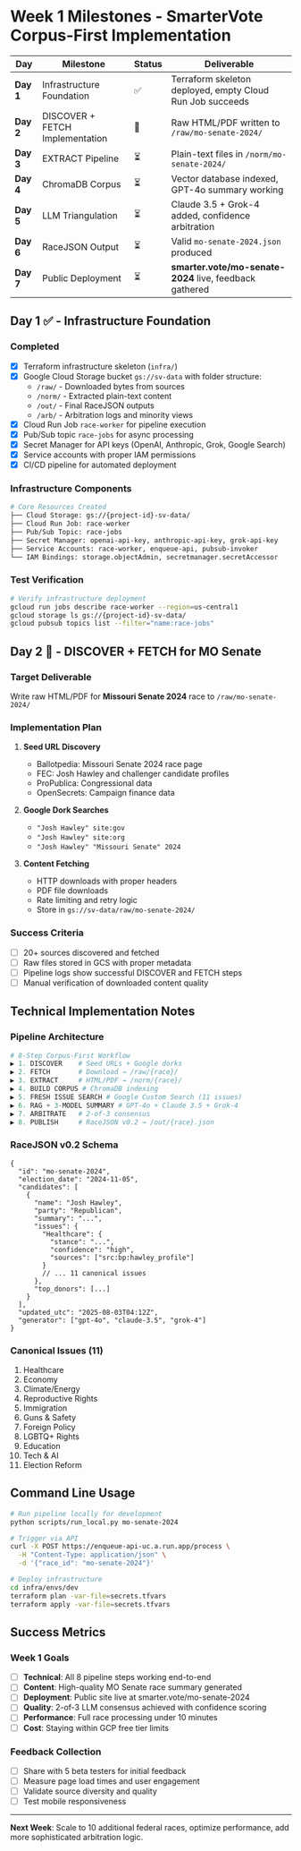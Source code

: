 # Week 1 Milestones - SmarterVote Corpus-First Implementation

| Day | Milestone | Status | Deliverable |
|-----|-----------|---------|-------------|
| **Day 1** | Infrastructure Foundation | ✅ | Terraform skeleton deployed, empty Cloud Run Job succeeds |
| **Day 2** | DISCOVER + FETCH Implementation | 🔄 | Raw HTML/PDF written to `/raw/mo-senate-2024/` |
| **Day 3** | EXTRACT Pipeline | ⏳ | Plain-text files in `/norm/mo-senate-2024/` |
| **Day 4** | ChromaDB Corpus | ⏳ | Vector database indexed, GPT-4o summary working |
| **Day 5** | LLM Triangulation | ⏳ | Claude 3.5 + Grok-4 added, confidence arbitration |
| **Day 6** | RaceJSON Output | ⏳ | Valid `mo-senate-2024.json` produced |
| **Day 7** | Public Deployment | ⏳ | **smarter.vote/mo-senate-2024** live, feedback gathered |

## Day 1 ✅ - Infrastructure Foundation

### Completed
- [x] Terraform infrastructure skeleton (`infra/`)
- [x] Google Cloud Storage bucket `gs://sv-data` with folder structure:
  - `/raw/` - Downloaded bytes from sources
  - `/norm/` - Extracted plain-text content  
  - `/out/` - Final RaceJSON outputs
  - `/arb/` - Arbitration logs and minority views
- [x] Cloud Run Job `race-worker` for pipeline execution
- [x] Pub/Sub topic `race-jobs` for async processing
- [x] Secret Manager for API keys (OpenAI, Anthropic, Grok, Google Search)
- [x] Service accounts with proper IAM permissions
- [x] CI/CD pipeline for automated deployment

### Infrastructure Components
```bash
# Core Resources Created
├── Cloud Storage: gs://{project-id}-sv-data/
├── Cloud Run Job: race-worker  
├── Pub/Sub Topic: race-jobs
├── Secret Manager: openai-api-key, anthropic-api-key, grok-api-key
├── Service Accounts: race-worker, enqueue-api, pubsub-invoker
└── IAM Bindings: storage.objectAdmin, secretmanager.secretAccessor
```

### Test Verification
```bash
# Verify infrastructure deployment
gcloud run jobs describe race-worker --region=us-central1
gcloud storage ls gs://{project-id}-sv-data/
gcloud pubsub topics list --filter="name:race-jobs"
```

## Day 2 🔄 - DISCOVER + FETCH for MO Senate

### Target Deliverable
Write raw HTML/PDF for **Missouri Senate 2024** race to `/raw/mo-senate-2024/`

### Implementation Plan
1. **Seed URL Discovery**
   - Ballotpedia: Missouri Senate 2024 race page
   - FEC: Josh Hawley and challenger candidate profiles  
   - ProPublica: Congressional data
   - OpenSecrets: Campaign finance data

2. **Google Dork Searches**
   - `"Josh Hawley" site:gov`
   - `"Josh Hawley" site:org`  
   - `"Josh Hawley" "Missouri Senate" 2024`

3. **Content Fetching**
   - HTTP downloads with proper headers
   - PDF file downloads
   - Rate limiting and retry logic
   - Store in `gs://sv-data/raw/mo-senate-2024/`

### Success Criteria
- [ ] 20+ sources discovered and fetched
- [ ] Raw files stored in GCS with proper metadata
- [ ] Pipeline logs show successful DISCOVER and FETCH steps
- [ ] Manual verification of downloaded content quality

## Technical Implementation Notes

### Pipeline Architecture
```python
# 8-Step Corpus-First Workflow
▶ 1. DISCOVER    # Seed URLs + Google dorks  
▶ 2. FETCH       # Download → /raw/{race}/
▶ 3. EXTRACT     # HTML/PDF → /norm/{race}/
▶ 4. BUILD CORPUS # ChromaDB indexing
▶ 5. FRESH ISSUE SEARCH # Google Custom Search (11 issues)
▶ 6. RAG + 3-MODEL SUMMARY # GPT-4o + Claude 3.5 + Grok-4
▶ 7. ARBITRATE   # 2-of-3 consensus
▶ 8. PUBLISH     # RaceJSON v0.2 → /out/{race}.json
```

### RaceJSON v0.2 Schema
```jsonc
{
  "id": "mo-senate-2024",
  "election_date": "2024-11-05",
  "candidates": [
    {
      "name": "Josh Hawley",
      "party": "Republican", 
      "summary": "...",
      "issues": {
        "Healthcare": {
          "stance": "...",
          "confidence": "high",
          "sources": ["src:bp:hawley_profile"]
        }
        // ... 11 canonical issues
      },
      "top_donors": [...]
    }
  ],
  "updated_utc": "2025-08-03T04:12Z",
  "generator": ["gpt-4o", "claude-3.5", "grok-4"]
}
```

### Canonical Issues (11)
1. Healthcare
2. Economy  
3. Climate/Energy
4. Reproductive Rights
5. Immigration
6. Guns & Safety
7. Foreign Policy
8. LGBTQ+ Rights
9. Education
10. Tech & AI
11. Election Reform

## Command Line Usage

```bash
# Run pipeline locally for development
python scripts/run_local.py mo-senate-2024

# Trigger via API
curl -X POST https://enqueue-api-uc.a.run.app/process \
  -H "Content-Type: application/json" \
  -d '{"race_id": "mo-senate-2024"}'

# Deploy infrastructure  
cd infra/envs/dev
terraform plan -var-file=secrets.tfvars
terraform apply -var-file=secrets.tfvars
```

## Success Metrics

### Week 1 Goals
- [ ] **Technical**: All 8 pipeline steps working end-to-end
- [ ] **Content**: High-quality MO Senate race summary generated
- [ ] **Deployment**: Public site live at smarter.vote/mo-senate-2024
- [ ] **Quality**: 2-of-3 LLM consensus achieved with confidence scoring
- [ ] **Performance**: Full race processing under 10 minutes
- [ ] **Cost**: Staying within GCP free tier limits

### Feedback Collection
- [ ] Share with 5 beta testers for initial feedback
- [ ] Measure page load times and user engagement
- [ ] Validate source diversity and quality
- [ ] Test mobile responsiveness

---

**Next Week**: Scale to 10 additional federal races, optimize performance, add more sophisticated arbitration logic.
